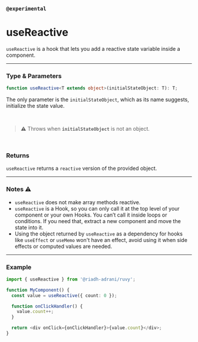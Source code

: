 ### `@experimental`

# useReactive

`useReactive` is a hook that lets you add a reactive state variable inside a component.

<hr/>

### Type & Parameters

```ts
function useReactive<T extends object>(initialStateObject: T): T;
```

The only parameter is the `initialStateObject`, which as its name suggests, initialize the state value.

<br/>

> ⚠️ Throws when **`initialStateObject`** is not an object.

<br/>

### Returns

`useReactive` returns a `reactive` version of the provided object.

<hr/>

### Notes ⚠️

- `useReactive` does not make array methods reactive.
- `useReactive` is a Hook, so you can only call it at the top level of your component or your own Hooks. You can’t call it inside loops or conditions. If you need that, extract a new component and move the state into it.
- Using the object returned by `useReactive` as a dependency for hooks like `useEffect` or `useMemo` won't have an effect, avoid using it when side effects or computed values are needed.

<hr/>

### Example

```ts
import { useReactive } from '@riadh-adrani/ruvy';

function MyComponent() {
  const value = useReactive({ count: 0 });

  function onClickHandler() {
    value.count++;
  }

  return <div onClick={onClickHandler}>{value.count}</div>;
}
```
